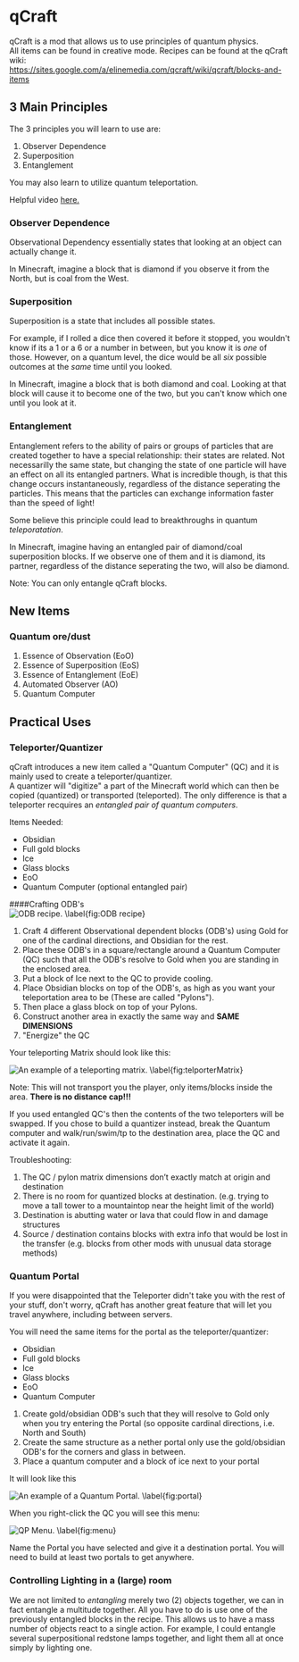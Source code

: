 # qCraft

qCraft is a mod that allows us to use principles of quantum physics.  
All items can be found in creative mode. Recipes can be found at the qCraft wiki:  
https://sites.google.com/a/elinemedia.com/qcraft/wiki/qcraft/blocks-and-items

## 3 Main Principles

The 3 principles you will learn to use are:

1. Observer Dependence
2. Superposition
3. Entanglement

You may also learn to utilize quantum teleportation.

Helpful video [here.](https://www.youtube.com/watch?v=hygLNR_wGPo)

### Observer Dependence

Observational Dependency essentially states that looking at an object can actually change it.

In Minecraft, imagine a block that is diamond if you observe it from the North, but is coal from the West.

### Superposition

Superposition is a state that includes all possible states.

For example, if I rolled a dice then covered it before it stopped, you wouldn't know if its a 1 or a 6 or a number in between, but you know it is _one_ of those.  However, on a quantum level, the dice would be all _six_ possible outcomes at the *same* time until you looked.

In Minecraft, imagine a block that is both diamond and coal.  Looking at that block will cause it to become one of the two, but you can't know which one until you look at it.

### Entanglement

Entanglement refers to the ability of pairs or groups of particles that are created together to have a special relationship: their states are related.  Not necessarilly the same state, but changing the state of one particle will have an effect on all its entangled partners.  What is incredible though, is that this change occurs instantaneously, regardless of the distance seperating the particles. This means that the particles can exchange information faster than the speed of light!

Some believe this principle could lead to breakthroughs in quantum *teleporatation*.

In Minecraft, imagine having an entangled pair of diamond/coal superposition blocks.  If we observe one of them and it is diamond, its partner, regardless of the distance seperating the two, will also be diamond.

Note: You can only entangle qCraft blocks.

## New Items

### Quantum ore/dust

1. Essence of Observation (EoO)  
2. Essence of Superposition (EoS)  
3. Essence of Entanglement (EoE)  
4. Automated Observer (AO)  
5. Quantum Computer

## Practical Uses

### Teleporter/Quantizer

qCraft introduces a new item called a "Quantum Computer" (QC) and it is mainly used to create a teleporter/quantizer.  
A quantizer will "digitize" a part of the Minecraft world which can then be copied (quantized) or transported (teleported). The only difference is that a teleporter recquires an *entangled pair of quantum computers*.

Items Needed:  

* Obsidian
* Full gold blocks
* Ice
* Glass blocks
* EoO
* Quantum Computer (optional entangled pair)
 
####Crafting ODB's  
![ODB recipe. \label{fig:ODB recipe}](images/section_1/crafting_ODB.png)

1. Craft 4 different Observational dependent blocks (ODB's) using Gold for one of the cardinal directions, and Obsidian for the rest.
2. Place these ODB's in a square/rectangle around a Quantum Computer (QC) such that all the ODB's resolve to Gold when you are standing in the enclosed area.  
3. Put a block of Ice next to the QC to provide cooling.
4. Place Obsidian blocks on top of the ODB's, as high as you want your teleportation area to be (These are called "Pylons").  
5. Then place a glass block on top of your Pylons.
6. Construct another area in exactly the same way and **SAME DIMENSIONS**
7. "Energize" the QC

Your teleporting Matrix should look like this:  

![An example of a teleporting matrix. \label{fig:telporterMatrix}](images/section_1/matrix.png)

Note: This will not transport you the player, only items/blocks inside the area.  **There is no distance cap!!!**

If you used entangled QC's then the contents of the two teleporters will be swapped.  If you chose to build a quantizer instead, break the Quantum computer and walk/run/swim/tp to the destination area, place the QC and activate it again.

Troubleshooting:  

1. The QC / pylon matrix dimensions don’t exactly match at origin and destination  
2. There is no room for quantized blocks at destination. (e.g. trying to move a tall tower to a mountaintop near the height limit of the world)  
3. Destination is abutting water or lava that could flow in and damage structures  
4. Source / destination contains blocks with extra info that would be lost in the transfer (e.g. blocks from other mods with unusual data storage methods) 

### Quantum Portal

If you were disappointed that the Teleporter didn't take you with the rest of your stuff, don't worry, qCraft has another great feature that will let you travel anywhere, including between servers.

You will need the same items for the portal as the teleporter/quantizer:  

* Obsidian
* Full gold blocks
* Ice
* Glass blocks
* EoO
* Quantum Computer

1. Create gold/obsidian ODB's such that they will resolve to Gold only when you try entering the Portal (so opposite cardinal directions, i.e. North and South)
2. Create the same structure as a nether portal only use the gold/obsidian ODB's for the corners and glass in between.
3. Place a quantum computer and a block of ice next to your portal

It will look like this  

![An example of a Quantum Portal. \label{fig:portal}](images/section_1/portal.png)

When you right-click the QC you will see this menu: 

![QP Menu. \label{fig:menu}](images/section_1/menu.png)

Name the Portal you have selected and give it a destination portal.
You will need to build at least two portals to get anywhere.

### Controlling Lighting in a (large) room

We are not limited to *entangling* merely two (2) objects together, we can in fact entangle a multitude together.  All you have to do is use one of the previously entangled blocks in the recipe. This allows us to have a mass number of objects react to a single action.  For example, I could entangle several superpositional redstone lamps together, and light them all at once simply by lighting one.
